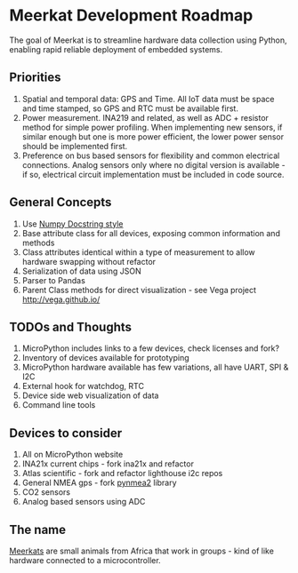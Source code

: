 # Meerkat Development Roadmap

The goal of Meerkat is to streamline hardware data collection using Python, enabling rapid reliable deployment of
embedded systems.

## Priorities
1. Spatial and temporal data: GPS and Time.  All IoT data must be space and time stamped, so GPS and RTC must be available first.
1. Power measurement.  INA219 and related, as well as ADC + resistor method for simple power profiling.  When implementing new sensors, if similar enough but one is more power efficient, the lower power sensor should be implemented first.
1. Preference on bus based sensors for flexibility and common electrical connections.  Analog sensors only where no digital version is available - if so, electrical circuit implementation must be included in code source.

## General Concepts
1. Use [Numpy Docstring style](https://numpydoc.readthedocs.io/en/latest/format.html)
1. Base attribute class for all devices, exposing common information and methods
1. Class attributes identical within a type of measurement to allow hardware swapping without refactor
1. Serialization of data using JSON
1. Parser to Pandas
1. Parent Class methods for direct visualization - see Vega project http://vega.github.io/

## TODOs and Thoughts
1. MicroPython includes links to a few devices, check licenses and fork?
1. Inventory of devices available for prototyping
1. MicroPython hardware available has few variations, all have UART, SPI & I2C
1. External hook for watchdog, RTC
1. Device side web visualization of data
1. Command line tools

## Devices to consider
1. All on MicroPython website
1. INA21x current chips - fork ina21x and refactor
1. Atlas scientific - fork and refactor lighthouse i2c repos
1. General NMEA gps - fork [pynmea2](https://github.com/Knio/pynmea2) library
1. CO2 sensors
1. Analog based sensors using ADC

## The name
[Meerkats](https://en.wikipedia.org/wiki/Meerkat) are small animals from Africa that work in groups - kind of like hardware connected to a microcontroller.
